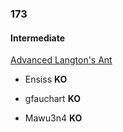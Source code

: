 ### 173

#### Intermediate

[Advanced Langton's Ant](http://www.reddit.com/r/dailyprogrammer/comments/2c4ka3/7302014_challenge_173_intermediate_advanced/)

* Ensiss **KO**

* gfauchart **KO**

* Mawu3n4 **KO**
